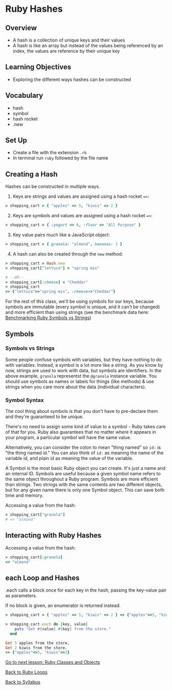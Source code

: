 # Ruby Hashes

## Overview
- A hash is a collection of unique keys and their values
- A hash is like an array but instead of the values being referenced by an index, the values are reference by their unique key

## Learning Objectives
- Exploring the different ways hashes can be constructed

## Vocabulary
- hash
- symbol
- hash rocket
- .new

## Set Up
- Create a file with the extension `.rb`
- In terminal run `ruby` followed by the file name

## Creating a Hash
Hashes can be constructed in multiple ways.

1. Keys are strings and values are assigned using a hash rocket `=>`:

```ruby
> shopping_cart = { "apples" => 5, "kiwis" => 2 }
```

2. Keys are symbols and values are assigned using a hash rocket `=>`:

```ruby
> shopping_cart = { :yogurt => 6, :flour => "All Purpose" }
```

3. Key value pairs much like a JavaScript object:

```ruby
> shopping_cart = { granola: "almond", bananas: 3 }
```

4. A hash can also be created through the `new` method:

```ruby
> shopping_cart = Hash.new
> shopping_cart["lettuce"] = "spring mix"

# --OR--
> shopping_cart[:cheese] = "Cheddar"
> shopping_cart
=> {"lettuce"=>"spring mix", :cheese=>"Cheddar"}
```


For the rest of this class, we'll be using symbols for our keys, because symbols are immutable (every symbol is unique, and it can’t be changed) and more efficient than using strings (see the benchmark data here: [Benchmarking Ruby Symbols vs Strings](https://gist.github.com/matugm/410f46ca87455b2701faa9a88edee8df))

## Symbols

### Symbols vs Strings
Some people confuse symbols with variables, but they have nothing to do with variables. Instead, a symbol is a lot more like a string. As you know by now, strings are used to work with data, but symbols are identifiers. In the above example, `granola` representst the `@granola` instance variable. You should use symbols as names or labels for things (like methods) & use strings when you care more about the data (individual characters).

### Symbol Syntax
The cool thing about symbols is that you don't have to pre-declare them and they're guaranteed to be unique. 

There's no need to assign some kind of value to a symbol - Ruby takes care of that for you. Ruby also guarantees that no matter where it appears in your program, a particular symbol will have the same value.

Alternatively, you can consider the colon to mean "thing named" so `id:` is "the thing named id." You can also think of `id:` as meaning the name of the variable id, and plain id as meaning the value of the variable.

A Symbol is the most basic Ruby object you can create. It's just a name and an internal ID. Symbols are useful because a given symbol name refers to the same object throughout a Ruby program. Symbols are more efficient than strings. Two strings with the same contents are two different objects, but for any given name there is only one Symbol object. This can save both time and memory.


Accessing a value from the hash:

```RUBY
> shopping_cart["granola"]
# => "almond"
```


## Interacting with Ruby Hashes
Accessing a value from the hash:

```ruby
> shopping_cart[:granola]
=> "almond"
```

## each Loop and Hashes

.each calls a block once for each key in the hash, passing the key-value pair as parameters.

If no block is given, an enumerator is returned instead.

```ruby
> shopping_cart = { "apples" => 5, "kiwis" => 2 } => {"apples"=>5, "kiwis"=>2}

> shopping_cart.each do |key, value|
    puts "Get #{value} #{key} from the store."
  end

Get 5 apples from the store.
Get 2 kiwis from the store.
=> {"apples"=>5, "kiwis"=>2}
```

[Go to next lesson: Ruby Classes and Objects](./classes_objects.md)

[Back to Ruby Loops](./loops.md)

[Back to Syllabus](../README.md)
